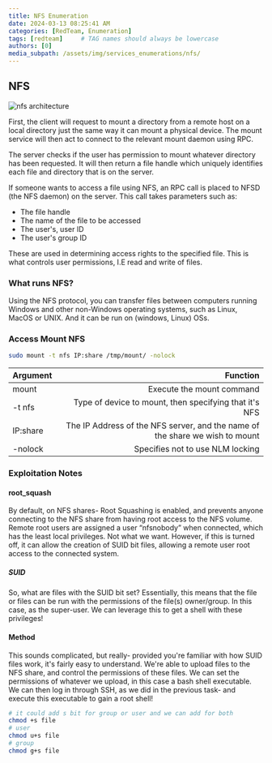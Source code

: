 ```yaml
---
title: NFS Enumeration
date: 2024-03-13 08:25:41 AM
categories: [RedTeam, Enumeration]
tags: [redteam]     # TAG names should always be lowercase
authors: [0]
media_subpath: /assets/img/services_enumerations/nfs/
---
```


## NFS 
![nfs architecture](nfs_architecture.ppm)

First, the client will request to mount a directory from a remote host on a local directory just the same way it can mount a physical device. The mount service will then act to connect to the relevant mount daemon using RPC.

The server checks if the user has permission to mount whatever directory has been requested. It will then return a file handle which uniquely identifies each file and directory that is on the server.

If someone wants to access a file using NFS, an RPC call is placed to NFSD (the NFS daemon) on the server. This call takes parameters such as:

-  The file handle
-  The name of the file to be accessed
-  The user's, user ID
-  The user's group ID

These are used in determining access rights to the specified file. This is what controls user permissions, I.E read and write of files.

### What runs NFS?
Using the NFS protocol, you can transfer files between computers running Windows and other non-Windows operating systems, such as Linux, MacOS or UNIX. And it can be run on (windows, Linux) OSs. 

### Access Mount NFS 
```bash
sudo mount -t nfs IP:share /tmp/mount/ -nolock
```

| Argument          |  Function                                                                              |
| :---------------- | -------------------------------------------------------------------------------------: |
|mount             | Execute the mount command                                                               |
| -t nfs           | Type of device to mount, then specifying that it's NFS                                  |
| IP:share         | The IP Address of the NFS server, and the name of the share we wish to mount            |
| -nolock          | Specifies not to use NLM locking                                                        |

### Exploitation Notes

#### root_squash

By default, on NFS shares- Root Squashing is enabled, and prevents anyone connecting to the NFS share from having root access to the NFS volume. Remote root users are assigned a user “nfsnobody” when connected, which has the least local privileges. Not what we want. However, if this is turned off, it can allow the creation of SUID bit files, allowing a remote user root access to the connected system.

##### SUID
So, what are files with the SUID bit set? Essentially, this means that the file or files can be run with the permissions of the file(s) owner/group. In this case, as the super-user. We can leverage this to get a shell with these privileges!

#### Method
This sounds complicated, but really- provided you're familiar with how SUID files work, it's fairly easy to understand. We're able to upload files to the NFS share, and control the permissions of these files. We can set the permissions of whatever we upload, in this case a bash shell executable. We can then log in through SSH, as we did in the previous task- and execute this executable to gain a root shell!

```bash
# it could add s bit for group or user and we can add for both
chmod +s file
# user
chmod u+s file
# group
chmod g+s file

```
	
